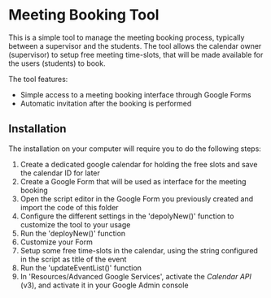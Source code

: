 # Meeting Booking Tool
This is a simple tool to manage the meeting booking process, typically between a supervisor and the students.
The tool allows the calendar owner (supervisor) to setup free meeting time-slots, that will be made available for the users (students) to book.

The tool features:
- Simple access to a meeting booking interface through Google Forms
- Automatic invitation after the booking is performed

## Installation
The installation on your computer will require you to do the following steps:
1. Create a dedicated google calendar for holding the free slots and save the calendar ID for later
2. Create a Google Form that will be used as interface for the meeting booking
3. Open the script editor in the Google Form you previously created and import the code of this folder
4. Configure the different settings in the 'depolyNew()' function to customize the tool to your usage
5. Run the 'deployNew()' function
6. Customize your Form
7. Setup some free time-slots in the calendar, using the string configured in the script as title of the event
8. Run the 'updateEventList()' function
9. In 'Resources/Advanced Google Services', activate the *Calendar API* (v3), and activate it in your Google Admin console
